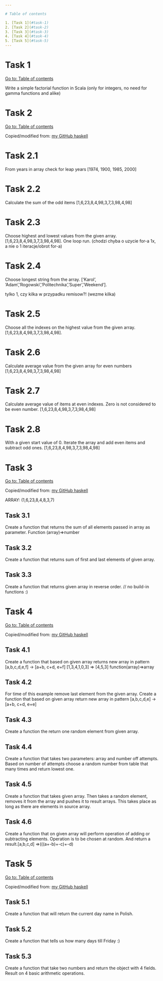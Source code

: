```yaml
---

# Table of contents

1. [Task 1](#task-1)
2. [Task 2](#task-2)
3. [Task 3](#task-3)
4. [Task 4](#task-4)
5. [Task 5](#task-5)
---
```


# Task 1

[Go to: Table of contents](#table-of-contents)

Write a simple factorial function in Scala (only for integers, no need for gamma functions and alike)

# Task 2

[Go to: Table of contents](#table-of-contents)

Copied/modified from: [my GitHub haskell](https://github.com/b-lukaszuk/haskell_luzne_zadanka/tree/master/part1_13_03_2021)

# Task 2.1

From years in array check for leap years [1974, 1900, 1985, 2000]

# Task 2.2

Calculate the sum of the odd items [1,6,23,8,4,98,3,7,3,98,4,98]

# Task 2.3

Choose highest and lowest values from the given array. [1,6,23,8,4,98,3,7,3,98,4,98]. One loop run. (chodzi chyba o uzycie for-a 1x, a nie o 1 iteracje/obrot for-a)

# Task 2.4

Choose longest string from the array. [‘Karol’, ‘Adam’,’Rogowski’,’Politechnika’,’Super’,’Weekend’].

tylko 1, czy kilka w przypadku remisow?! (wezme kilka)

# Task 2.5

Choose all the indexes on the highest value from the given array. [1,6,23,8,4,98,3,7,3,98,4,98].

# Task 2.6

Calculate average value from the given array for even numbers [1,6,23,8,4,98,3,7,3,98,4,98]

# Task 2.7

Calculate average value of items at even indexes. Zero is not considered to be even number. [1,6,23,8,4,98,3,7,3,98,4,98]

# Task 2.8

With a given start value of 0. Iterate the array and add even items and subtract odd ones. [1,6,23,8,4,98,3,7,3,98,4,98]

# Task 3

[Go to: Table of contents](#table-of-contents)

Copied/modified from: [my GitHub haskell](https://github.com/b-lukaszuk/haskell_luzne_zadanka/tree/master/part1_13_03_2021)

ARRAY: (1,6,23,8,4,8,3,7)

## Task 3.1

Create a function that returns the sum of all elements passed in array as parameter. Function (array)=>number

## Task 3.2

Create a function that returns sum of first and last elements of given array.

## Task 3.3

Create a function that returns given array in reverse order. // no build-in functions :)

# Task 4

[Go to: Table of contents](#table-of-contents)

Copied/modified from: [my GitHub haskell](https://github.com/b-lukaszuk/haskell_luzne_zadanka/tree/master/part1_13_03_2021)

## Task 4.1

Create a function that based on given array returns new array in pattern [a,b,c,d,e,f] -> [a+b, c+d, e+f] [1,3,4,1,0,3] => [4,5,3] function(array)=>array

## Task 4.2

For time of this example remove last element from the given array. Create a function that based on given array return new array in pattern [a,b,c,d,e] -> [a+b, c+d, e+e]

## Task 4.3

Create a function the return one random element from given array.

## Task 4.4

Create a function that takes two parameters: array and number off attempts. Based on number of attempts choose a random number from table that many times and return lowest one.

## Task 4.5

Create a function that takes given array. Then takes a random element, removes it from the array and pushes it to result arrays. This takes place as long as there are elements in source array.

## Task 4.6

Create a function that on given array will perform operation of adding or subtracting elements. Operation is to be chosen at random. And return a result.[a,b,c,d] =>(((a+-b)+-c)+-d)

# Task 5

[Go to: Table of contents](#table-of-contents)

Copied/modified from: [my GitHub haskell](https://github.com/b-lukaszuk/haskell_luzne_zadanka/tree/master/part1_13_03_2021)

## Task 5.1

Create a function that will return the current day name in Polish.

## Task 5.2

Create a function that tells us how many days till Friday :)

## Task 5.3

Create a function that take two numbers and return the object with 4 fields. Result on 4 basic arithmetic operations.
